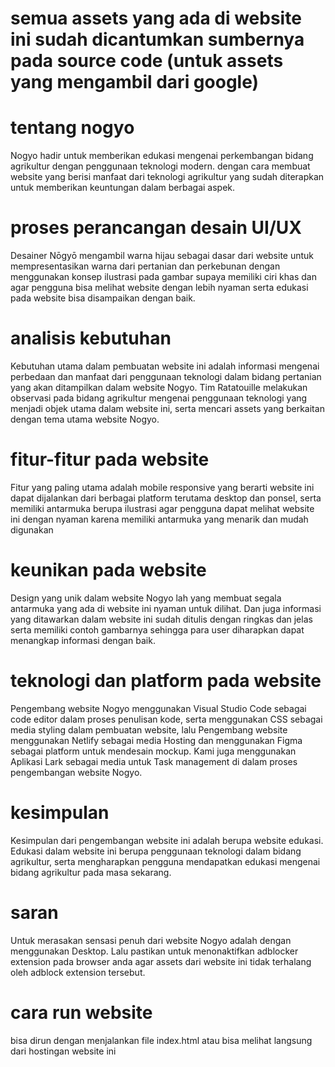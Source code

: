 # semua assets yang ada di website ini sudah dicantumkan sumbernya pada source code (untuk assets yang mengambil dari google)

# tentang nogyo
Nogyo hadir untuk memberikan edukasi mengenai perkembangan bidang agrikultur dengan penggunaan teknologi modern. dengan cara membuat website yang berisi manfaat dari teknologi agrikultur yang sudah diterapkan untuk memberikan keuntungan dalam berbagai aspek.

# proses perancangan desain UI/UX
Desainer Nōgyō mengambil warna hijau sebagai dasar dari website untuk mempresentasikan warna dari pertanian dan perkebunan dengan menggunakan konsep ilustrasi pada gambar supaya memiliki ciri khas dan agar pengguna bisa melihat website dengan lebih nyaman serta edukasi pada website bisa disampaikan dengan baik.  

# analisis kebutuhan
Kebutuhan utama dalam pembuatan website ini adalah informasi mengenai perbedaan dan manfaat dari penggunaan teknologi dalam bidang pertanian yang akan ditampilkan dalam website Nogyo. Tim Ratatouille melakukan observasi pada bidang agrikultur mengenai penggunaan teknologi yang menjadi objek utama dalam website ini, serta mencari assets yang berkaitan dengan tema utama website Nogyo.

# fitur-fitur pada website
Fitur yang paling utama adalah mobile responsive yang berarti website ini dapat dijalankan dari berbagai platform terutama desktop dan ponsel, serta memiliki antarmuka berupa ilustrasi agar pengguna dapat melihat website ini dengan nyaman karena memiliki antarmuka yang menarik dan mudah digunakan

# keunikan pada website
Design yang unik dalam website Nogyo lah yang membuat segala antarmuka  yang ada di website ini nyaman untuk dilihat. Dan juga informasi yang ditawarkan dalam website ini sudah ditulis dengan ringkas dan jelas serta memiliki contoh gambarnya sehingga para user diharapkan dapat menangkap informasi dengan baik.

# teknologi dan platform pada website
Pengembang website Nogyo menggunakan Visual Studio Code sebagai code editor dalam proses penulisan kode, serta menggunakan CSS sebagai media styling dalam pembuatan website, lalu Pengembang website menggunakan Netlify sebagai media Hosting dan menggunakan Figma sebagai platform untuk mendesain mockup. Kami juga menggunakan Aplikasi Lark sebagai media untuk Task management di dalam proses pengembangan website Nogyo.

# kesimpulan
Kesimpulan dari pengembangan website ini adalah berupa website edukasi. Edukasi dalam website ini berupa penggunaan teknologi dalam bidang agrikultur, serta mengharapkan pengguna mendapatkan edukasi mengenai bidang agrikultur pada masa sekarang.

# saran
Untuk merasakan sensasi penuh dari website Nogyo adalah dengan menggunakan Desktop. Lalu pastikan untuk menonaktifkan adblocker extension pada browser anda agar assets dari website ini tidak terhalang oleh adblock extension tersebut.

# cara run website
bisa dirun dengan menjalankan file index.html atau bisa melihat langsung dari hostingan website ini
